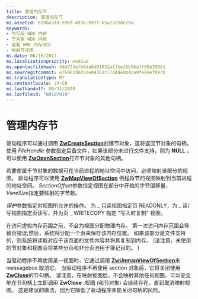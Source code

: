 ```yaml
---
title: 管理内存节
description: 管理内存节
ms.assetid: 620ba31d-596f-493a-b97f-65a27d50cc9a
keywords:
- 内存段 WDK 内核
- 节对象 WDK 内核
- 查看 WDK 内存部分
- 映射节视图
ms.date: 06/16/2017
ms.localizationpriority: medium
ms.openlocfilehash: 5d4733afb4da0d81852a1fbe16b0be3f80e39061
ms.sourcegitcommit: e769619bd37e04762c77444e8b4ce9fe86ef09cb
ms.translationtype: MT
ms.contentlocale: zh-CN
ms.lasthandoff: 08/31/2020
ms.locfileid: "89187919"
---
```

# <a name="managing-memory-sections"></a>管理内存节





驱动程序可以通过调用 [**ZwCreateSection**](/windows-hardware/drivers/ddi/wdm/nf-wdm-zwcreatesection)创建节对象，这将返回节对象的句柄。 使用 *FileHandle* 参数指定后备文件，如果该部分未进行文件支持，则为 **NULL** 。 可以使用 [**ZwOpenSection**](/windows-hardware/drivers/ddi/wdm/nf-wdm-zwopensection)打开节对象的其他句柄。

若要使属于节对象的数据可在当前进程的地址空间中访问，必须映射该部分的视图。 驱动程序可以使用 [**ZwMapViewOfSection**](/windows-hardware/drivers/ddi/wdm/nf-wdm-zwmapviewofsection) 例程将节的视图映射到当前进程的地址空间。 *SectionOffset*参数指定视图在部分中开始的字节偏移量， *ViewSize*指定要映射的字节数。

*保护*参数指定对视图所允许的操作。 为 \_ 只读视图指定页 READONLY，为 \_ 读/写视图指定页读写，并为页 \_ WRITECOPY 指定 "写入时复制" 视图。

在访问虚拟内存范围之前，不会为视图分配物理内存。 第一次访问内存范围会导致页错误;然后，系统将分配一个页来保存该内存位置。 如果该部分是文件支持的，则系统将读取对应于该页面的文件内容并将其复制到内存。  (请注意，未使用的节对象和视图会将某些分页和非分页池用于簿记目的。 ) 

当驱动程序不再使用某一视图时，它通过调用 [**ZwUnmapViewOfSection**](/windows-hardware/drivers/ddi/wdm/nf-wdm-zwunmapviewofsection)来 messagebox 取消它。 当驱动程序不再使用 section 对象后，它将关闭使用 [**ZwClose**](/windows-hardware/drivers/ddi/ntifs/nf-ntifs-ntclose)的节句柄。 请注意，在映射视图后，不会映射其他任何视图，可以安全地在节句柄上立即调用 **ZwClose** ;视图 (和节对象) 会继续存在，直到取消映射视图。 这是建议的做法，因为它降低了驱动程序未能关闭句柄的风险。

 

